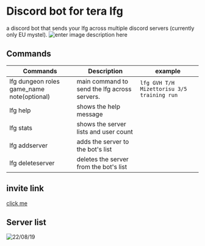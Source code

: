 # Discord bot for tera lfg 
a discord bot that sends your lfg across multiple discord servers (currently only EU mystel).
![enter image description here](https://cdn.discordapp.com/attachments/595205050813382678/601438706867372044/unknown.png)
## Commands



|       Commands       |Description                     |example                     
|----------------|-------------------------------|-----|
|lfg dungeon roles game_name note(optional)|main command to send the lfg across servers.|`lfg GVH T/H Mizettorisu 3/5 training run`                    
|lfg help          |shows the help message            
|lfg stats          |shows the server lists and user count
|lfg addserver          |adds the server to the bot's list
|lfg deleteserver          |deletes the server from the bot's list 
## invite link
[click me](https://discordapp.com/api/oauth2/authorize?client_id=316693341435723777&permissions=355392&scope=bot)
## Server list
![22/08/19](https://cdn.discordapp.com/attachments/595205050813382678/614048053451554826/unknown.png)
